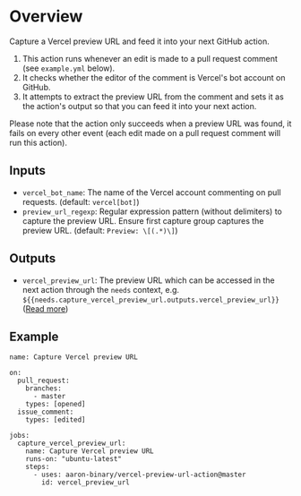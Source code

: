 # Overview

Capture a Vercel preview URL and feed it into your next GitHub action.

1. This action runs whenever an edit is made to a pull request comment (see `example.yml` below).
2. It checks whether the editor of the comment is Vercel's bot account on GitHub.
3. It attempts to extract the preview URL from the comment and sets it as the action's output so that you can feed it into your next action.

Please note that the action only succeeds when a preview URL was found, it fails on every other event (each edit made on a pull request comment will run this action).

## Inputs

- `vercel_bot_name`: The name of the Vercel account commenting on pull requests. (default: `vercel[bot]`)
- `preview_url_regexp`: Regular expression pattern (without delimiters) to capture the preview URL. Ensure first capture group captures the preview URL. (default: `Preview: \[(.*)\]`)

## Outputs

- `vercel_preview_url`: The preview URL which can be accessed in the next action through the `needs` context, e.g. `${{needs.capture_vercel_preview_url.outputs.vercel_preview_url}}` ([Read more](https://docs.github.com/en/free-pro-team@latest/actions/reference/context-and-expression-syntax-for-github-actions#needs-context))

## Example

```YML
name: Capture Vercel preview URL

on:
  pull_request:
    branches:
      - master
    types: [opened]
  issue_comment:
    types: [edited]

jobs:
  capture_vercel_preview_url:
    name: Capture Vercel preview URL
    runs-on: "ubuntu-latest"
    steps:
      - uses: aaron-binary/vercel-preview-url-action@master
        id: vercel_preview_url
```
